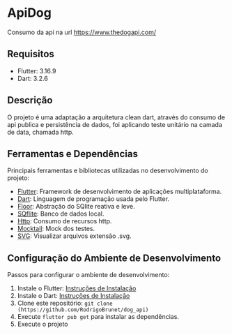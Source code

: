 # ApiDog

Consumo da api na url https://www.thedogapi.com/

## Requisitos

- Flutter: 3.16.9
- Dart: 3.2.6

## Descrição

O projeto é uma adaptação a arquitetura clean dart, através do consumo de api publica e persistência de dados, foi aplicando teste unitário na camada de data, chamada http.

## Ferramentas e Dependências

Principais ferramentas e bibliotecas utilizadas no desenvolvimento do projeto:

- [Flutter](https://flutter.dev/): Framework de desenvolvimento de aplicações multiplataforma.
- [Dart](https://dart.dev/): Linguagem de programação usada pelo Flutter.
- [Floor](https://pub.dev/packages/floor_generator): Abstração do SQlite reativa e leve.
- [SQflite](https://pub.dev/packages/sqflite): Banco de dados local.
- [Http](https://pub.dev/packages/http): Consumo de recursos http.
- [Mocktail](https://pub.dev/packages/mocktail): Mock dos testes.
- [SVG](https://pub.dev/packages/flutter_svg): Visualizar arquivos extensão .svg.

## Configuração do Ambiente de Desenvolvimento

Passos para configurar o ambiente de desenvolvimento:

1. Instale o Flutter: [Instruções de Instalação](https://flutter.dev/docs/get-started/install)
2. Instale o Dart: [Instruções de Instalação](https://dart.dev/get-dart)
3. Clone este repositório: `git clone (https://github.com/RodrigoBrunet/dog_api)`
4. Execute `flutter pub get` para instalar as dependências.
5. Execute o projeto

